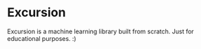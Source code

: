 # Excursion
Excursion is a machine learning library built from scratch. Just for educational purposes. :)
 
